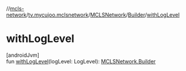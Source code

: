 //[mcls-network](../../../../index.md)/[tv.mycujoo.mclsnetwork](../../index.md)/[MCLSNetwork](../index.md)/[Builder](index.md)/[withLogLevel](with-log-level.md)

# withLogLevel

[androidJvm]\
fun [withLogLevel](with-log-level.md)(logLevel: LogLevel): [MCLSNetwork.Builder](index.md)
